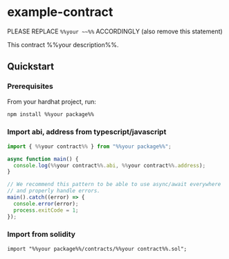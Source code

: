 # example-contract

PLEASE REPLACE `%%your ~~%%` ACCORDINGLY (also remove this statement)

This contract %%your description%%.

## Quickstart

### Prerequisites

From your hardhat project, run:

```bash
npm install %%your package%%
```

### Import abi, address from typescript/javascript

```typescript
import { %%your contract%% } from "%%your package%%";

async function main() {
  console.log(%%your contract%%.abi, %%your contract%%.address);
}

// We recommend this pattern to be able to use async/await everywhere
// and properly handle errors.
main().catch((error) => {
  console.error(error);
  process.exitCode = 1;
});
```

### Import from solidity

```sol
import "%%your package%%/contracts/%%your contract%%.sol";
```
